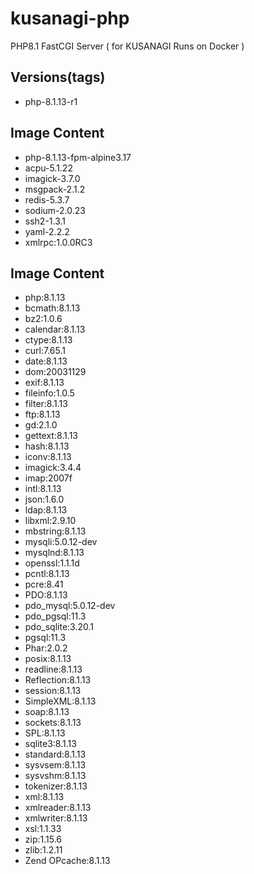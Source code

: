 # kusanagi-php
PHP8.1 FastCGI Server ( for KUSANAGI Runs on Docker )

## Versions(tags)
- php-8.1.13-r1

## Image Content
- php-8.1.13-fpm-alpine3.17
- acpu-5.1.22
- imagick-3.7.0
- msgpack-2.1.2
- redis-5.3.7
- sodium-2.0.23
- ssh2-1.3.1
- yaml-2.2.2
- xmlrpc:1.0.0RC3

## Image Content
- php:8.1.13
- bcmath:8.1.13
- bz2:1.0.6
- calendar:8.1.13
- ctype:8.1.13
- curl:7.65.1
- date:8.1.13
- dom:20031129
- exif:8.1.13
- fileinfo:1.0.5
- filter:8.1.13
- ftp:8.1.13
- gd:2.1.0
- gettext:8.1.13
- hash:8.1.13
- iconv:8.1.13
- imagick:3.4.4
- imap:2007f
- intl:8.1.13
- json:1.6.0
- ldap:8.1.13
- libxml:2.9.10
- mbstring:8.1.13
- mysqli:5.0.12-dev
- mysqlnd:8.1.13
- openssl:1.1.1d
- pcntl:8.1.13
- pcre:8.41
- PDO:8.1.13
- pdo_mysql:5.0.12-dev
- pdo_pgsql:11.3
- pdo_sqlite:3.20.1
- pgsql:11.3
- Phar:2.0.2
- posix:8.1.13
- readline:8.1.13
- Reflection:8.1.13
- session:8.1.13
- SimpleXML:8.1.13
- soap:8.1.13
- sockets:8.1.13
- SPL:8.1.13
- sqlite3:8.1.13
- standard:8.1.13
- sysvsem:8.1.13
- sysvshm:8.1.13
- tokenizer:8.1.13
- xml:8.1.13
- xmlreader:8.1.13
- xmlwriter:8.1.13
- xsl:1.1.33
- zip:1.15.6
- zlib:1.2.11
- Zend OPcache:8.1.13

